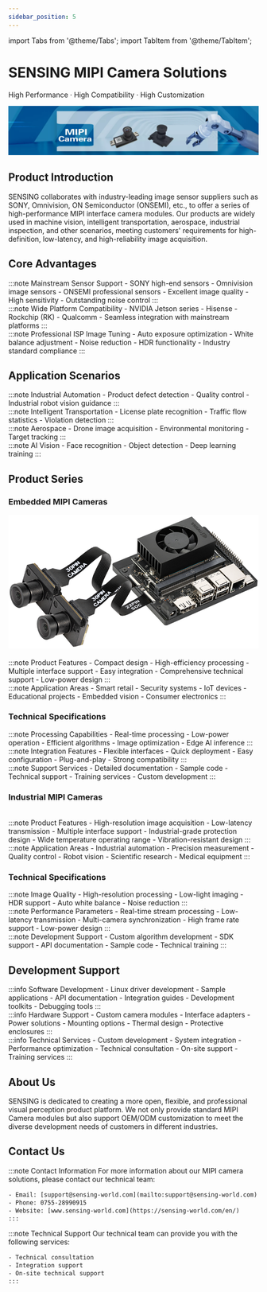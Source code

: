 ```yaml
---
sidebar_position: 5
---
```


import Tabs from '@theme/Tabs';
import TabItem from '@theme/TabItem';

# SENSING MIPI Camera Solutions
High Performance · High Compatibility · High Customization

<div style={{textAlign: 'center'}}>
    <img src="https://raw.githubusercontent.com/1214658495/myWikiFiles/main/Camera/mipi_csi_camera/mipi_csi_camera.png" alt="SENSING MIPI Camera" 
    style={{maxWidth: '100%', height:'auto'}} />
</div>

## Product Introduction

SENSING collaborates with industry-leading image sensor suppliers such as SONY, Omnivision, ON Semiconductor (ONSEMI), etc., to offer a series of high-performance MIPI interface camera modules. Our products are widely used in machine vision, intelligent transportation, aerospace, industrial inspection, and other scenarios, meeting customers' requirements for high-definition, low-latency, and high-reliability image acquisition.

## Core Advantages

<div className="row">
  <div className="col col--4">
    :::note Mainstream Sensor Support
    - SONY high-end sensors
    - Omnivision image sensors
    - ONSEMI professional sensors
    - Excellent image quality
    - High sensitivity
    - Outstanding noise control
    :::
  </div>
  <div className="col col--4">
    :::note Wide Platform Compatibility
    - NVIDIA Jetson series
    - Hisense
    - Rockchip (RK)
    - Qualcomm
    - Seamless integration with mainstream platforms
    :::
  </div>
  <div className="col col--4">
    :::note Professional ISP Image Tuning
    - Auto exposure optimization
    - White balance adjustment
    - Noise reduction
    - HDR functionality
    - Industry standard compliance
    :::
  </div>
</div>

## Application Scenarios

<div className="row">
  <div className="col col--6">
    :::note Industrial Automation
    - Product defect detection
    - Quality control
    - Industrial robot vision guidance
    :::
  </div>
  <div className="col col--6">
    :::note Intelligent Transportation
    - License plate recognition
    - Traffic flow statistics
    - Violation detection
    :::
  </div>
</div>

<div className="row">
  <div className="col col--6">
    :::note Aerospace
    - Drone image acquisition
    - Environmental monitoring
    - Target tracking
    :::
  </div>
  <div className="col col--6">
    :::note AI Vision
    - Face recognition
    - Object detection
    - Deep learning training
    :::
  </div>
</div>

## Product Series

<Tabs>
<TabItem value="embedded" label="Embedded Cameras" default>

### Embedded MIPI Cameras
<div style={{textAlign: 'center'}}>
    <img src="https://raw.githubusercontent.com/1214658495/myWikiFiles/main/Camera/mipi_csi_camera/mipi_csi_camera_nvidia.png" alt="Embedded Camera" 
    style={{maxWidth: '60%', height:'auto'}} />
</div>
<br />

<div className="row">
  <div className="col col--6">
    :::note Product Features
    - Compact design
    - High-efficiency processing
    - Multiple interface support
    - Easy integration
    - Comprehensive technical support
    - Low-power design
    :::
  </div>
  <div className="col col--6">
    :::note Application Areas
    - Smart retail
    - Security systems
    - IoT devices
    - Educational projects
    - Embedded vision
    - Consumer electronics
    :::
  </div>
</div>

### Technical Specifications

<div className="row">
  <div className="col col--4">
    :::note Processing Capabilities
    - Real-time processing
    - Low-power operation
    - Efficient algorithms
    - Image optimization
    - Edge AI inference
    :::
  </div>
  <div className="col col--4">
    :::note Integration Features
    - Flexible interfaces
    - Quick deployment
    - Easy configuration
    - Plug-and-play
    - Strong compatibility
    :::
  </div>
  <div className="col col--4">
    :::note Support Services
    - Detailed documentation
    - Sample code
    - Technical support
    - Training services
    - Custom development
    :::
  </div>
</div>

</TabItem>

<TabItem value="industrial" label="Industrial Cameras">

### Industrial MIPI Cameras
<!-- <div style={{textAlign: 'center'}}>
    <img src="https://raw.githubusercontent.com/1214658495/myWikiFiles/main/Nvidia_jetson/nvidia_jetson_agx_orin.png" alt="Industrial Camera" 
    style={{width: 860, height:'auto'}} />
</div> -->

<br />

<div className="row">
  <div className="col col--6">
    :::note Product Features
    - High-resolution image acquisition
    - Low-latency transmission
    - Multiple interface support
    - Industrial-grade protection design
    - Wide temperature operating range
    - Vibration-resistant design
    :::
  </div>
  <div className="col col--6">
    :::note Application Areas
    - Industrial automation
    - Precision measurement
    - Quality control
    - Robot vision
    - Scientific research
    - Medical equipment
    :::
  </div>
</div>

### Technical Specifications

<div className="row">
  <div className="col col--4">
    :::note Image Quality
    - High-resolution processing
    - Low-light imaging
    - HDR support
    - Auto white balance
    - Noise reduction
    :::
  </div>
  <div className="col col--4">
    :::note Performance Parameters
    - Real-time stream processing
    - Low-latency transmission
    - Multi-camera synchronization
    - High frame rate support
    - Low-power design
    :::
  </div>
  <div className="col col--4">
    :::note Development Support
    - Custom algorithm development
    - SDK support
    - API documentation
    - Sample code
    - Technical training
    :::
  </div>
</div>

</TabItem>
</Tabs>

## Development Support

<div className="row">
  <div className="col col--4">
    :::info Software Development
    - Linux driver development
    - Sample applications
    - API documentation
    - Integration guides
    - Development toolkits
    - Debugging tools
    :::
  </div>
  <div className="col col--4">
    :::info Hardware Support
    - Custom camera modules
    - Interface adapters
    - Power solutions
    - Mounting options
    - Thermal design
    - Protective enclosures
    :::
  </div>
  <div className="col col--4">
    :::info Technical Services
    - Custom development
    - System integration
    - Performance optimization
    - Technical consultation
    - On-site support
    - Training services
    :::
  </div>
</div>

## About Us

SENSING is dedicated to creating a more open, flexible, and professional visual perception product platform. We not only provide standard MIPI Camera modules but also support OEM/ODM customization to meet the diverse development needs of customers in different industries.

## Contact Us

<div className="row">
  <div className="col col--6">
    :::note Contact Information
    For more information about our MIPI camera solutions, please contact our technical team:

    - Email: [support@sensing-world.com](mailto:support@sensing-world.com)
    - Phone: 0755-28990915
    - Website: [www.sensing-world.com](https://sensing-world.com/en/)
    :::
  </div>
  <div className="col col--6">
    :::note Technical Support
    Our technical team can provide you with the following services:

    - Technical consultation
    - Integration support
    - On-site technical support
    :::
  </div>
</div>

